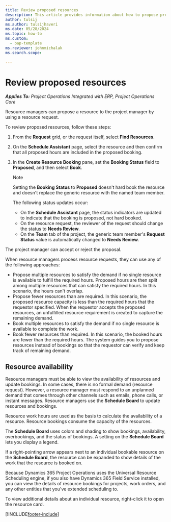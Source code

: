 ```yaml
---
title: Review proposed resources
description: This article provides information about how to propose project resources.
author: tulsij
ms.author: tulsijhaveri
ms.date: 05/28/2024
ms.topic: how-to
ms.custom: 
  - bap-template 
ms.reviewer: johnmichalak
ms.search.scope: 

---
```


# Review proposed resources

_**Applies To:** Project Operations Integrated with ERP, Project Operations Core_

Resource managers can propose a resource to the project manager by using a resource request.

To review proposed resources, follow these steps:

1. From the **Request** grid, or the request itself, select **Find Resources**.
2. On the **Schedule Assistant** page, select the resource and then confirm that all proposed hours are included in the proposed booking.
3. In the **Create Resource Booking** pane, set the **Booking Status** field to **Proposed**, and then select **Book**.

    > [!NOTE]
    > Setting the **Booking Status** to **Proposed** doesn't hard book the resource and doesn't replace the generic resource with the named team member.

    The following status updates occur:

    - On the **Schedule Assistant** page, the status indicators are updated to indicate that the booking is proposed, not hard booked.
    - On the resource request, the reviewer of the request should change the status to **Needs Review**.
    - On the **Team** tab of the project, the generic team member's **Request Status** value is automatically changed to **Needs Review**.

The project manager can accept or reject the proposal.

When resource managers process resource requests, they can use any of the following approaches:

- Propose multiple resources to satisfy the demand if no single resource is available to fulfill the required hours. Proposed hours are then split among multiple resources that can satisfy the required hours. In this scenario, the hours can't overlap.
- Propose fewer resources than are required. In this scenario, the proposed resource capacity is less than the required hours that the requestor specified. When the requestor accepts the proposed resources, an unfulfilled resource requirement is created to capture the remaining demand.
- Book multiple resources to satisfy the demand if no single resource is available to complete the work.
- Book fewer resources than required. In this scenario, the booked hours are fewer than the required hours. The system guides you to propose resources instead of bookings so that the requestor can verify and keep track of remaining demand.

## Resource availability

Resource managers must be able to view the availability of resources and update bookings. In some cases, there is no formal demand (resource request). However, a resource manager must respond to an unplanned demand that comes through other channels such as emails, phone calls, or instant messages. Resource managers use the **Schedule Board** to update resources and bookings.

Resource work hours are used as the basis to calculate the availability of a resource. Resource bookings consume the capacity of the resources.

The **Schedule Board** uses colors and shading to show bookings, availability, overbookings, and the status of bookings. A setting on the **Schedule Board** lets you display a legend.

If a right-pointing arrow appears next to an individual bookable resource on the **Schedule Board**, the resource can be expanded to show details of the work that the resource is booked on.

Because Dynamics 365 Project Operations uses the Universal Resource Scheduling engine, if you also have Dynamics 365 Field Service installed, you can view the details of resource bookings for projects, work orders, and any other entities that you've extended scheduling to.

To view additional details about an individual resource, right-click it to open the resource card.



[!INCLUDE[footer-include](../includes/footer-banner.md)]
